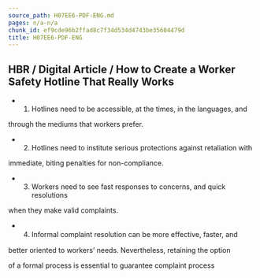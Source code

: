 ```yaml
---
source_path: H07EE6-PDF-ENG.md
pages: n/a-n/a
chunk_id: ef9cde96b2ffad8c7f34d534d4743be35604479d
title: H07EE6-PDF-ENG
---
```

## HBR / Digital Article / How to Create a Worker Safety Hotline That Really Works

- 1. Hotlines need to be accessible, at the times, in the languages, and

through the mediums that workers prefer.

- 2. Hotlines need to institute serious protections against retaliation with

immediate, biting penalties for non-compliance.

- 3. Workers need to see fast responses to concerns, and quick resolutions

when they make valid complaints.

- 4. Informal complaint resolution can be more eﬀective, faster, and

better oriented to workers’ needs. Nevertheless, retaining the option

of a formal process is essential to guarantee complaint process
